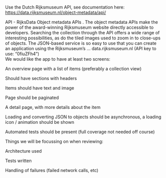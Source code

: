 Use the Dutch Rijksmuseum API, see documentation here: https://data.rijksmuseum.nl/object-metadata/api/

API - RijksData
Object metadata APIs . The object metadata APIs make the power of the award-winning Rijksmuseum website directly accessible to developers. Searching the collection through the API offers a wide range of interesting possibilities, as do the tiled images used to zoom in to close-ups of objects. The JSON-based service is so easy to use that you can create an application using the Rijksmuseum’s ...
data.rijksmuseum.nl
 (API key to use: “0fiuZFh4”)  
We would like the app to have at least two screens:  

An overview page with a list of items (preferably a collection view)  

Should have sections with headers  

Items should have text and image  

Page should be paginated  

A detail page, with more details about the item  

Loading and converting JSON to objects should be asynchronous, a loading icon / animation should be shown  

Automated tests should be present (full coverage not needed off course)  

  

Things we will be focussing on when reviewing: 

Architecture used  

Tests written  

Handling of failures (failed network calls, etc) 

